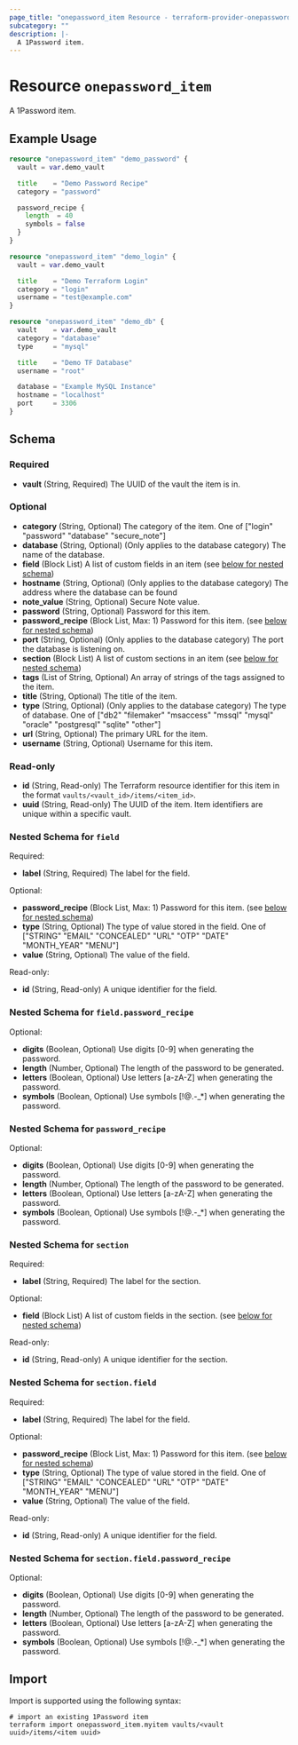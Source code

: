 ```yaml
---
page_title: "onepassword_item Resource - terraform-provider-onepassword"
subcategory: ""
description: |-
  A 1Password item.
---
```


# Resource `onepassword_item`

A 1Password item.

## Example Usage

```terraform
resource "onepassword_item" "demo_password" {
  vault = var.demo_vault

  title    = "Demo Password Recipe"
  category = "password"

  password_recipe {
    length  = 40
    symbols = false
  }
}

resource "onepassword_item" "demo_login" {
  vault = var.demo_vault

  title    = "Demo Terraform Login"
  category = "login"
  username = "test@example.com"
}

resource "onepassword_item" "demo_db" {
  vault    = var.demo_vault
  category = "database"
  type     = "mysql"

  title    = "Demo TF Database"
  username = "root"

  database = "Example MySQL Instance"
  hostname = "localhost"
  port     = 3306
}
```

## Schema

### Required

- **vault** (String, Required) The UUID of the vault the item is in.

### Optional

- **category** (String, Optional) The category of the item. One of ["login" "password" "database" "secure_note"]
- **database** (String, Optional) (Only applies to the database category) The name of the database.
- **field** (Block List) A list of custom fields in an item (see [below for nested schema](#nestedblock--field))
- **hostname** (String, Optional) (Only applies to the database category) The address where the database can be found
- **note_value** (String, Optional) Secure Note value.
- **password** (String, Optional) Password for this item.
- **password_recipe** (Block List, Max: 1) Password for this item. (see [below for nested schema](#nestedblock--password_recipe))
- **port** (String, Optional) (Only applies to the database category) The port the database is listening on.
- **section** (Block List) A list of custom sections in an item (see [below for nested schema](#nestedblock--section))
- **tags** (List of String, Optional) An array of strings of the tags assigned to the item.
- **title** (String, Optional) The title of the item.
- **type** (String, Optional) (Only applies to the database category) The type of database. One of ["db2" "filemaker" "msaccess" "mssql" "mysql" "oracle" "postgresql" "sqlite" "other"]
- **url** (String, Optional) The primary URL for the item.
- **username** (String, Optional) Username for this item.

### Read-only

- **id** (String, Read-only) The Terraform resource identifier for this item in the format `vaults/<vault_id>/items/<item_id>`.
- **uuid** (String, Read-only) The UUID of the item. Item identifiers are unique within a specific vault.

<a id="nestedblock--field"></a>
### Nested Schema for `field`

Required:

- **label** (String, Required) The label for the field.

Optional:

- **password_recipe** (Block List, Max: 1) Password for this item. (see [below for nested schema](#nestedblock--field--password_recipe))
- **type** (String, Optional) The type of value stored in the field. One of ["STRING" "EMAIL" "CONCEALED" "URL" "OTP" "DATE" "MONTH_YEAR" "MENU"]
- **value** (String, Optional) The value of the field.

Read-only:

- **id** (String, Read-only) A unique identifier for the field.

<a id="nestedblock--field--password_recipe"></a>
### Nested Schema for `field.password_recipe`

Optional:

- **digits** (Boolean, Optional) Use digits [0-9] when generating the password.
- **length** (Number, Optional) The length of the password to be generated.
- **letters** (Boolean, Optional) Use letters [a-zA-Z] when generating the password.
- **symbols** (Boolean, Optional) Use symbols [!@.-_*] when generating the password.



<a id="nestedblock--password_recipe"></a>
### Nested Schema for `password_recipe`

Optional:

- **digits** (Boolean, Optional) Use digits [0-9] when generating the password.
- **length** (Number, Optional) The length of the password to be generated.
- **letters** (Boolean, Optional) Use letters [a-zA-Z] when generating the password.
- **symbols** (Boolean, Optional) Use symbols [!@.-_*] when generating the password.


<a id="nestedblock--section"></a>
### Nested Schema for `section`

Required:

- **label** (String, Required) The label for the section.

Optional:

- **field** (Block List) A list of custom fields in the section. (see [below for nested schema](#nestedblock--section--field))

Read-only:

- **id** (String, Read-only) A unique identifier for the section.

<a id="nestedblock--section--field"></a>
### Nested Schema for `section.field`

Required:

- **label** (String, Required) The label for the field.

Optional:

- **password_recipe** (Block List, Max: 1) Password for this item. (see [below for nested schema](#nestedblock--section--field--password_recipe))
- **type** (String, Optional) The type of value stored in the field. One of ["STRING" "EMAIL" "CONCEALED" "URL" "OTP" "DATE" "MONTH_YEAR" "MENU"]
- **value** (String, Optional) The value of the field.

Read-only:

- **id** (String, Read-only) A unique identifier for the field.

<a id="nestedblock--section--field--password_recipe"></a>
### Nested Schema for `section.field.password_recipe`

Optional:

- **digits** (Boolean, Optional) Use digits [0-9] when generating the password.
- **length** (Number, Optional) The length of the password to be generated.
- **letters** (Boolean, Optional) Use letters [a-zA-Z] when generating the password.
- **symbols** (Boolean, Optional) Use symbols [!@.-_*] when generating the password.

## Import

Import is supported using the following syntax:

```shell
# import an existing 1Password item
terraform import onepassword_item.myitem vaults/<vault uuid>/items/<item uuid>
```
